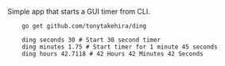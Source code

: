 Simple app that starts a GUI timer from CLI.

```
    go get github.com/tonytakehira/ding

    ding seconds 30 # Start 30 second timer
    ding minutes 1.75 # Start timer for 1 minute 45 seconds
    ding hours 42.7118 # 42 Hours 42 Minutes 42 Seconds
```